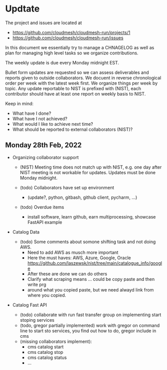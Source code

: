 # Updtate

The project and issues are located at 

* https://github.com/cloudmesh/cloudmesh-run/projects/1
* https://github.com/cloudmesh/cloudmesh-run/issues

In this document we essentially try to manage a CHNAGELOG as well as plan for 
managing high level tasks so we organize contributions.

The weekly update is due every Monday midnight EST.

Bullet form updates are requested so we can assess deliverables and reports given 
to outside collaborators. We docuent in reverse chronological order per week with the latest week 
first. We organize things per week by topic. Any update reportable to NIST is prefixed with (NIST), each contributor 
should have at least one report on weekly basis to NIST.

Keep in mind:

* What have I done?
* What have I not achieved?
* What would I like to achieve next time?
* What should be reported to external collaborators (NIST)?

## Monday 28th Feb, 2022

* Organizing collaborator support

  * (NIST) Meeting time does not match up with NIST, e.g. one day after NIST meeting 
    is not workable for updates. Updates must be done Monday midnight.

  * (todo) Collaborators have set up environment 
    * (update?, python, gitbash, github client, pycharm, ...)

  * (todo) Overdue items
    * install software, learn github, earn multiprocessing, showcase FastAPI example
  
* Catalog Data

  * (todo) Some comments about somone shifting task and not doing AWS.
    * Need to add AWS as musch more important
    * Here the must haves: AWS, Azure, Google, Oracle
      <https://github.com/laszewsk/nist/tree/main/catalogue_info/google>
    * After these are done we can do others
    * Clarify what scraping means ... could be copy paste and then write prg 
    * around what you copied paste, but we need alwayd link from where you copied.

* Catalog Fast API 

  * (todo) collaborate with run fast transfer group on implementing start stoping services
  * (todo, gregor partially implemented) work with gregor on command line to start sto services, you find out how to do, 
    gregor include in cms
  * (missing collaborators implement):
    * cms catalog start
    * cms catalog stop
    * cms catalog status
    * ...
  


